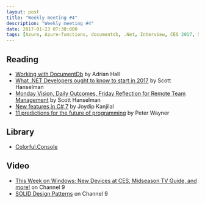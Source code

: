 ```yaml
---
layout: post
title: "Weekly meeting #4"
description: "Weekly meeting #4"
date: 2017-01-23 07:30:000
tags: [Azure, Azure-functions, documentdb, .Net, Interview, CES 2017, SOLID, design pattern, Afile, Console, C#]
---
```


## Reading

* [Working with DocumentDb](https://shellmonger.com/2017/01/14/working-with-documentdb/) by Adrian Hall
* [What .NET Developers ought to know to start in 2017](http://www.hanselman.com/blog/WhatNETDevelopersOughtToKnowToStartIn2017.aspx) by Scott Hanselman
* [Monday Vision, Daily Outcomes, Friday Reflection for Remote Team Management](http://www.hanselman.com/blog/MondayVisionDailyOutcomesFridayReflectionForRemoteTeamManagement.aspx) by Scott Hanselman
* [New features in C# 7](http://www.infoworld.com/article/3151536/application-development/new-features-in-c-7.html) by Joydip Kanjilal
* [11 predictions for the future of programming](http://www.infoworld.com/article/3154313/application-development/11-predictions-for-the-future-of-programming.html) by Peter Wayner

## Library

* [Colorful.Console](http://colorfulconsole.com/)

## Video

* [This Week on Windows: New Devices at CES, Midseason TV Guide, and more!](https://channel9.msdn.com/Shows/This-Week-On-Windows/This-Week-on-Windows-New-Devices-at-CES-Midseason-TV-Guide-and-more) on Channel 9
* [SOLID Design Patterns](https://channel9.msdn.com/Shows/Visual-Studio-Toolbox/SOLID-Design-Patterns) on Channel 9 

